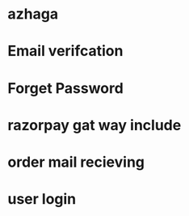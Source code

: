 # azhaga
# Email verifcation

# Forget Password 

# razorpay  gat way include

# order mail recieving 

# user login

